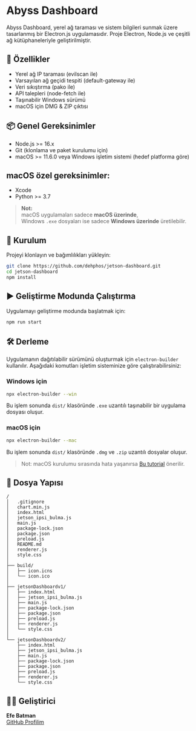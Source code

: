 # Abyss Dashboard

Abyss Dashboard, yerel ağ taraması ve sistem bilgileri sunmak üzere tasarlanmış bir Electron.js uygulamasıdır. Proje Electron, Node.js ve çeşitli ağ kütüphaneleriyle geliştirilmiştir.

## 🚀 Özellikler

- Yerel ağ IP taraması (evilscan ile)
- Varsayılan ağ geçidi tespiti (default-gateway ile)
- Veri sıkıştırma (pako ile)
- API talepleri (node-fetch ile)
- Taşınabilir Windows sürümü
- macOS için DMG & ZIP çıktısı

## 📦 Genel Gereksinimler

- Node.js >= 16.x
- Git (klonlama ve paket kurulumu için)
- macOS >= 11.6.0 veya Windows işletim sistemi (hedef platforma göre)

##  macOS özel gereksinimler:

- Xcode
- Python >= 3.7

> **Not:**  
> macOS uygulamaları sadece **macOS üzerinde**,  
> Windows `.exe` dosyaları ise sadece **Windows üzerinde** üretilebilir.

## 🔧 Kurulum

Projeyi klonlayın ve bağımlılıkları yükleyin:

```bash
git clone https://github.com/dehphos/jetson-dashboard.git
cd jetson-dashboard
npm install
```

## ▶️ Geliştirme Modunda Çalıştırma

Uygulamayı geliştirme modunda başlatmak için:

```bash
npm run start
```

## 🛠 Derleme

Uygulamanın dağıtılabilir sürümünü oluşturmak için `electron-builder` kullanılır. Aşağıdaki komutları işletim sisteminize göre çalıştırabilirsiniz:

### Windows için

```bash
npx electron-builder --win
```

Bu işlem sonunda `dist/` klasöründe `.exe` uzantılı taşınabilir bir uygulama dosyası oluşur.

### macOS için

```bash
npx electron-builder --mac
```

Bu işlem sonunda `dist/` klasöründe `.dmg` ve `.zip` uzantılı dosyalar oluşur.

> Not: macOS kurulumu sırasında hata yaşanırsa [Bu tutorial](https://www.electronjs.org/docs/latest/development/build-instructions-macos) önerilir.

## 📁 Dosya Yapısı

```
/
│   .gitignore
│   chart.min.js
│   index.html
│   jetson_ipsi_bulma.js
│   main.js
│   package-lock.json
│   package.json
│   preload.js
│   README.md
│   renderer.js
│   style.css
│
├── build/
│   ├── icon.icns
│   └── icon.ico
│
├── jetsonDashboardv1/
│   ├── index.html
│   ├── jetson_ipsi_bulma.js
│   ├── main.js
│   ├── package-lock.json
│   ├── package.json
│   ├── preload.js
│   ├── renderer.js
│   └── style.css
│
└── jetsonDashboardv2/
    ├── index.html
    ├── jetson_ipsi_bulma.js
    ├── main.js
    ├── package-lock.json
    ├── package.json
    ├── preload.js
    ├── renderer.js
    └── style.css
```

## 👨‍💻 Geliştirici

**Efe Batman**  
[GitHub Profilim](https://github.com/dehphos)



